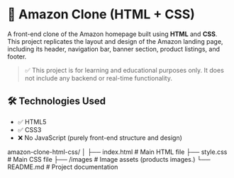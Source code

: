 # 🛒 Amazon Clone (HTML + CSS)

A front-end clone of the Amazon homepage built using **HTML** and **CSS**. This project replicates the layout and design of the Amazon landing page, including its header, navigation bar, banner section, product listings, and footer.

> ✅ This project is for learning and educational purposes only. It does not include any backend or real-time functionality.



## 🛠️ Technologies Used

- ✅ HTML5
- ✅ CSS3
- ❌ No JavaScript (purely front-end structure and design)


amazon-clone-html-css/
│
├── index.html # Main HTML file
├── style.css # Main CSS file
├── /images # Image assets (products images.)
└── README.md # Project documentation
